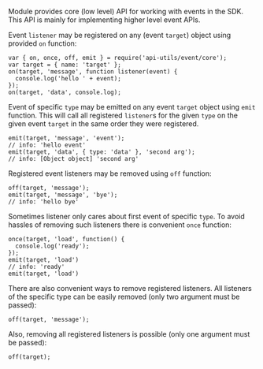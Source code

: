 <!-- This Source Code Form is subject to the terms of the Mozilla Public
   - License, v. 2.0. If a copy of the MPL was not distributed with this
   - file, You can obtain one at http://mozilla.org/MPL/2.0/. -->

Module provides core (low level) API for working with events in the SDK. This
API is mainly for implementing higher level event APIs.

Event `listener` may be registered on any (event `target`) object using
provided `on` function:

    var { on, once, off, emit } = require('api-utils/event/core');
    var target = { name: 'target' };
    on(target, 'message', function listener(event) {
      console.log('hello ' + event);
    });
    on(target, 'data', console.log);

Event of specific `type` may be emitted on any event `target` object using
`emit` function. This will call all registered `listener`s for the given `type`
on the given event `target` in the same order they were registered.

    emit(target, 'message', 'event');
    // info: 'hello event'
    emit(target, 'data', { type: 'data' }, 'second arg');
    // info: [Object object] 'second arg'

Registered event listeners may be removed using `off` function:

    off(target, 'message');
    emit(target, 'message', 'bye');
    // info: 'hello bye'

Sometimes listener only cares about first event of specific `type`. To avoid
hassles of removing such listeners there is convenient `once` function:

    once(target, 'load', function() {
      console.log('ready');
    });
    emit(target, 'load')
    // info: 'ready'
    emit(target, 'load')

There are also convenient ways to remove registered listeners. All listeners of
the specific type can be easily removed (only two argument must be passed):

    off(target, 'message');

Also, removing all registered listeners is possible (only one argument must be
passed):

    off(target);
